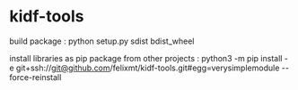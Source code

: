 # kidf-tools
build package :
python setup.py sdist bdist_wheel

install libraries as pip package from other projects :
python3 -m pip install -e git+ssh://git@github.com/felixmt/kidf-tools.git#egg=verysimplemodule --force-reinstall